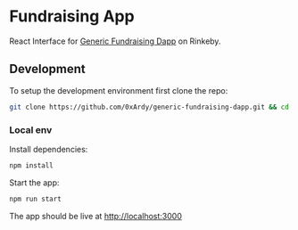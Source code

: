 # Fundraising App
React Interface for [Generic Fundraising Dapp](https://genericfundraising.netlify.app/) on Rinkeby.

## Development
To setup the development environment first clone the repo:
```bash
git clone https://github.com/0xArdy/generic-fundraising-dapp.git && cd generic-fundraising-dapp
```

### Local env
Install dependencies:
```bash
npm install
```

Start the app:
```bash
npm run start
```

The app should be live at [http://localhost:3000](http://localhost:3000/)
